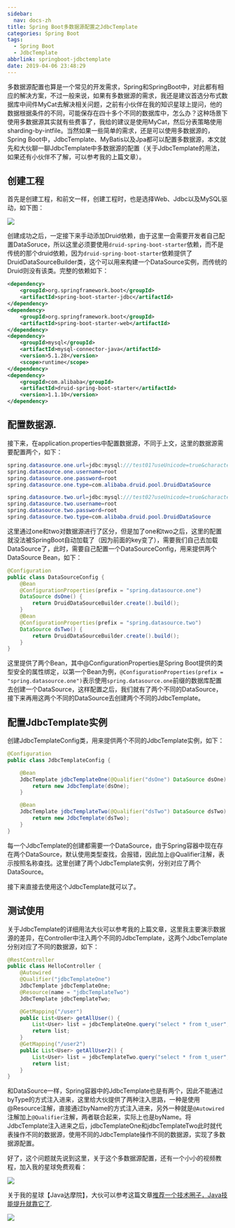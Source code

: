 ```yaml
---
sidebar:
  nav: docs-zh
title: Spring Boot多数据源配置之JdbcTemplate
categories: Spring Boot
tags:
  - Spring Boot
  - JdbcTemplate
abbrlink: springboot-jdbctemplate
date: 2019-04-06 23:48:29
---
```

多数据源配置也算是一个常见的开发需求，Spring和SpringBoot中，对此都有相应的解决方案，不过一般来说，如果有多数据源的需求，我还是建议首选分布式数据库中间件MyCat去解决相关问题，之前有小伙伴在我的知识星球上提问，他的数据根据条件的不同，可能保存在四十多个不同的数据库中，怎么办？这种场景下使用多数据源其实就有些费事了，我给的建议是使用MyCat，然后分表策略使用sharding-by-intfile。当然如果一些简单的需求，还是可以使用多数据源的，Spring Boot中，JdbcTemplate、MyBatis以及Jpa都可以配置多数据源，本文就先和大伙聊一聊JdbcTemplate中多数据源的配置（关于JdbcTemplate的用法，如果还有小伙伴不了解，可以参考我的上篇文章[]()）。  

 <!-- more -->
 
## 创建工程

首先是创建工程，和前文一样，创建工程时，也是选择Web、Jdbc以及MySQL驱动，如下图：  

![](http://www.javaboy.org/images/sb/1-1.png)  


创建成功之后，一定接下来手动添加Druid依赖，由于这里一会需要开发者自己配置DataSoruce，所以这里必须要使用`druid-spring-boot-starter`依赖，而不是传统的那个druid依赖，因为`druid-spring-boot-starter`依赖提供了DruidDataSourceBuilder类，这个可以用来构建一个DataSource实例，而传统的Druid则没有该类。完整的依赖如下：  


```xml
<dependency>
    <groupId>org.springframework.boot</groupId>
    <artifactId>spring-boot-starter-jdbc</artifactId>
</dependency>
<dependency>
    <groupId>org.springframework.boot</groupId>
    <artifactId>spring-boot-starter-web</artifactId>
</dependency>
<dependency>
    <groupId>mysql</groupId>
    <artifactId>mysql-connector-java</artifactId>
    <version>5.1.28</version>
    <scope>runtime</scope>
</dependency>
<dependency>
    <groupId>com.alibaba</groupId>
    <artifactId>druid-spring-boot-starter</artifactId>
    <version>1.1.10</version>
</dependency>
```




## 配置数据源. 

接下来，在application.properties中配置数据源，不同于上文，这里的数据源需要配置两个，如下： 

 

```java
spring.datasource.one.url=jdbc:mysql:///test01?useUnicode=true&characterEncoding=utf-8
spring.datasource.one.username=root
spring.datasource.one.password=root
spring.datasource.one.type=com.alibaba.druid.pool.DruidDataSource

spring.datasource.two.url=jdbc:mysql:///test02?useUnicode=true&characterEncoding=utf-8
spring.datasource.two.username=root
spring.datasource.two.password=root
spring.datasource.two.type=com.alibaba.druid.pool.DruidDataSource
```  

这里通过one和two对数据源进行了区分，但是加了one和two之后，这里的配置就没法被SpringBoot自动加载了（因为前面的key变了），需要我们自己去加载DataSource了，此时，需要自己配置一个DataSourceConfig，用来提供两个DataSource Bean，如下：  

```java
@Configuration
public class DataSourceConfig {
    @Bean
    @ConfigurationProperties(prefix = "spring.datasource.one")
    DataSource dsOne() {
        return DruidDataSourceBuilder.create().build();
    }
    @Bean
    @ConfigurationProperties(prefix = "spring.datasource.two")
    DataSource dsTwo() {
        return DruidDataSourceBuilder.create().build();
    }
}
```  

这里提供了两个Bean，其中@ConfigurationProperties是Spring Boot提供的类型安全的属性绑定，以第一个Bean为例，`@ConfigurationProperties(prefix = "spring.datasource.one")`表示使用`spring.datasource.one`前缀的数据库配置去创建一个DataSource，这样配置之后，我们就有了两个不同的DataSource，接下来再用这两个不同的DataSource去创建两个不同的JdbcTemplate。  

## 配置JdbcTemplate实例

创建JdbcTemplateConfig类，用来提供两个不同的JdbcTemplate实例，如下：  


```java
@Configuration
public class JdbcTemplateConfig {

    @Bean
    JdbcTemplate jdbcTemplateOne(@Qualifier("dsOne") DataSource dsOne) {
        return new JdbcTemplate(dsOne);
    }

    @Bean
    JdbcTemplate jdbcTemplateTwo(@Qualifier("dsTwo") DataSource dsTwo) {
        return new JdbcTemplate(dsTwo);
    }
}
```  



每一个JdbcTemplate的创建都需要一个DataSource，由于Spring容器中现在存在两个DataSource，默认使用类型查找，会报错，因此加上@Qualifier注解，表示按照名称查找。这里创建了两个JdbcTemplate实例，分别对应了两个DataSource。  

接下来直接去使用这个JdbcTemplate就可以了。  

## 测试使用

关于JdbcTemplate的详细用法大伙可以参考我的上篇文章，这里我主要演示数据源的差异，在Controller中注入两个不同的JdbcTemplate，这两个JdbcTemplate分别对应了不同的数据源，如下：  



```java
@RestController
public class HelloController {
    @Autowired
    @Qualifier("jdbcTemplateOne")
    JdbcTemplate jdbcTemplateOne;
    @Resource(name = "jdbcTemplateTwo")
    JdbcTemplate jdbcTemplateTwo;

    @GetMapping("/user")
    public List<User> getAllUser() {
        List<User> list = jdbcTemplateOne.query("select * from t_user", new BeanPropertyRowMapper<>(User.class));
        return list;
    }
    @GetMapping("/user2")
    public List<User> getAllUser2() {
        List<User> list = jdbcTemplateTwo.query("select * from t_user", new BeanPropertyRowMapper<>(User.class));
        return list;
    }
}
```  


和DataSource一样，Spring容器中的JdbcTemplate也是有两个，因此不能通过byType的方式注入进来，这里给大伙提供了两种注入思路，一种是使用@Resource注解，直接通过byName的方式注入进来，另外一种就是```@Autowired```注解加上```@Qualifier```注解，两者联合起来，实际上也是byName。将JdbcTemplate注入进来之后，jdbcTemplateOne和jdbcTemplateTwo此时就代表操作不同的数据源，使用不同的JdbcTemplate操作不同的数据源，实现了多数据源配置。  

好了，这个问题就先说到这里，关于这个多数据源配置，还有一个小小的视频教程，加入我的星球免费观看：  

![](http://www.javaboy.org/images/sb/2-2.png)  

关于我的星球【Java达摩院】，大伙可以参考这篇文章[推荐一个技术圈子，Java技能提升就靠它了](https://mp.weixin.qq.com/s/hAoDC77itM7IpixxHriqUw).  

![](http://www.javaboy.org/images/sb/star.jpg)  